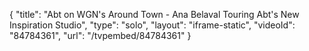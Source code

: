 {
    "title": "Abt on WGN's Around Town - Ana Belaval Touring Abt's New Inspiration Studio",
    "type": "solo",
    "layout": "iframe-static",
    "videoId": "84784361",
    "url": "\/tvpembed\/84784361"
}